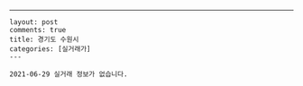 ---
    layout: post
    comments: true
    title: 경기도 수원시
    categories: [실거래가]
    ---

    2021-06-29 실거래 정보가 없습니다.

    